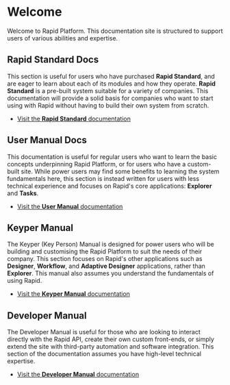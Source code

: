 # Welcome

Welcome to Rapid Platform. This documentation site is structured to support users of various abilities and expertise.

## Rapid Standard Docs

This section is useful for users who have purchased **Rapid Standard**, and are eager to learn about each of its modules and how they operate. **Rapid Standard** is a pre-built system suitable for a variety of companies. This documentation will provide a solid basis for companies who want to start using with Rapid without having to build their own system from scratch.

- [Visit the **Rapid Standard** documentation](</docs/Rapid/2-Rapid Modules/0-rapid-standard-home.md>)

## User Manual Docs

This documentation is useful for regular users who want to learn the basic concepts underpinning Rapid Platform, or for users who have a custom-built site. While power users may find some benefits to learning the system fundamentals here, this section is instead written for users with less technical experience and focuses on Rapid's core applications: **Explorer** and **Tasks**.

- [Visit the **User Manual** documentation](</docs/Rapid/3-User Manual/1-rapid-overview/1-rapid-overview.md>)

## Keyper Manual

The Keyper (Key Person) Manual is designed for power users who will be building and customising the Rapid Platform to suit the needs of their company. This section focuses on Rapid's other applications such as **Designer**, **Workflow**, and **Adaptive Designer** applications, rather than **Explorer**. This manual also assumes you understand the fundamentals of using Rapid.

- [Visit the **Keyper Manual** documentation](</docs/Rapid/3-User Manual/1-rapid-overview/1-rapid-overview.md>)

## Developer Manual

The Developer Manual is useful for those who are looking to interact directly with the Rapid API, create their own custom front-ends, or simply extend the site with third-party automation and software integration. This section of the documentation assumes you have high-level technical expertise.

- [Visit the **Developer Manual** documentation](</docs/Rapid/5-Developer Manual/5-Developer Manual.md>)
